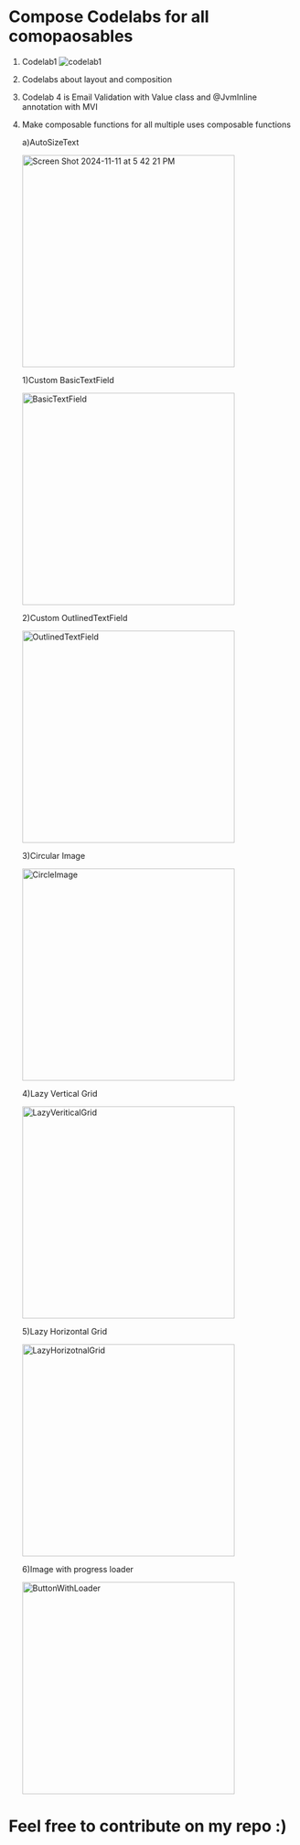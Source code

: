 # Compose Codelabs for all comopaosables 
1. Codelab1
![codelab1](https://github.com/user-attachments/assets/4b54cf71-7649-4d7d-8169-70b2ab5b162b)
2. Codelabs about layout and composition
3. Codelab 4 is Email Validation with Value class and @JvmInline annotation with MVI
4. Make composable functions for all multiple uses composable functions
   
    a)AutoSizeText
   
   <img width="371" alt="Screen Shot 2024-11-11 at 5 42 21 PM" src="https://github.com/user-attachments/assets/8c21d20f-e303-4852-8a79-fde008dfa62b">
   
   1)Custom BasicTextField
   
   <img width="371" alt="BasicTextField" src="https://github.com/user-attachments/assets/06c85d95-bd9c-4093-876b-c4cd56cbdb11">

   2)Custom OutlinedTextField

   <img width="371" alt="OutlinedTextField" src="https://github.com/user-attachments/assets/2e82753f-8a19-414a-acf4-cc7faad3d4d6">

   3)Circular Image

   <img width="371" alt="CircleImage" src="https://github.com/user-attachments/assets/993b4c59-7436-41a5-958c-e90744134a6a">

   4)Lazy Vertical Grid

   <img width="371" alt="LazyVeriticalGrid" src="https://github.com/user-attachments/assets/2d68ebc6-2f18-41f9-949b-0aa009e1cf16">

   5)Lazy Horizontal Grid

   <img width="371" alt="LazyHorizotnalGrid" src="https://github.com/user-attachments/assets/a78f20a2-5c3c-4b71-9e66-6dd7b44e970c">

   6)Image with progress loader

   <img width="371" alt="ButtonWithLoader" src="https://github.com/user-attachments/assets/b050993f-10b5-4cba-b18d-98348bd8b1c7">




# Feel free to contribute on my repo :)
